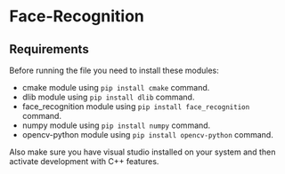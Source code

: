 # Face-Recognition

## Requirements
Before running the file you need to install these modules: 
- cmake module using `pip install cmake` command.
- dlib module using `pip install dlib` command.
- face_recognition module using `pip install face_recognition` command.
- numpy module using `pip install numpy` command.
- opencv-python module using `pip install opencv-python` command.

Also make sure you have visual studio installed on your system and then activate development with C++ features.

